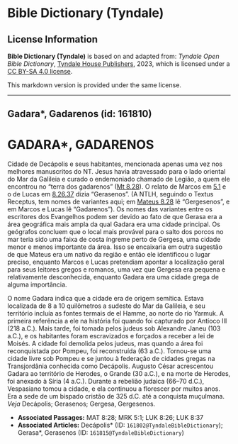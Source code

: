 # Bible Dictionary (Tyndale)

## License Information

**Bible Dictionary (Tyndale)** is based on and adapted from: _Tyndale Open Bible Dictionary_, [Tyndale House Publishers](https://tyndaleopenresources.com/), 2023, which is licensed under a [CC BY-SA 4.0 license](https://creativecommons.org/licenses/by-sa/4.0/legalcode.en).

This markdown version is provided under the same license.



--------------------------------

## Gadara*, Gadarenos (id: 161810)

GADARA\*, GADARENOS
===================

Cidade de Decápolis e seus habitantes, mencionada apenas uma vez nos melhores manuscritos do NT. Jesus havia atravessado para o lado oriental do Mar da Galileia e curado o endemoniado chamado de Legião, a quem ele encontrou no “terra dos gadarenos” ([Mt 8\.28](https://ref.ly/Matt8:28)). O relato de Marcos em [5\.1](https://ref.ly/Mark5:1) e o de Lucas em [8\.26,37](https://ref.ly/Luke8:26) dizia “Gerasenos”. (A NTLH, seguindo o Textus Receptus, tem nomes de variantes aqui; em [Mateus 8\.28](https://ref.ly/Matt8:28) lê “Gergesenos”, e em Marcos e Lucas lê “Gadarenos”). Os nomes das variantes entre os escritores dos Evangelhos podem ser devido ao fato de que Gerasa era a área geográfica mais ampla da qual Gadara era uma cidade principal. Os geógrafos concluem que o local mais provável para o salto dos porcos no mar teria sido uma faixa de costa íngreme perto de Gergesa, uma cidade menor e menos importante da área. Isso se encaixaria em outra sugestão de que Mateus era um nativo da região e então ele identificou o lugar preciso, enquanto Marcos e Lucas pretendiam apontar a localização geral para seus leitores gregos e romanos, uma vez que Gergesa era pequena e relativamente desconhecida, enquanto Gadara era uma cidade grega de alguma importância.

O nome Gadara indica que a cidade era de origem semítica. Estava localizada de 8 a 10 quilômetros a sudeste do Mar da Galileia, e seu território incluía as fontes termais de el Hamme, ao norte do rio Yarmuk. A primeira referência a ele na história foi quando foi capturado por Antíoco III (218 a.C.). Mais tarde, foi tomada pelos judeus sob Alexandre Janeu (103 a.C.), e os habitantes foram escravizados e forçados a receber a lei de Moisés. A cidade foi demolida pelos judeus, mas quando a área foi reconquistada por Pompeu, foi reconstruída (63 a.C.). Tornou\-se uma cidade livre sob Pompeu e se juntou à federação de cidades gregas na Transjordânia conhecida como Decápolis. Augusto César acrescentou Gadara ao território de Herodes, o Grande (30 a.C.), e na morte de Herodes, foi anexado à Síria (4 a.C.). Durante a rebelião judaica (66–70 d.C.), Vespasiano tomou a cidade, e ela continuou a florescer por muitos anos. Era a sede de um bispado cristão de 325 d.C. até a conquista muçulmana. *Veja* Decápolis; Gerasenos; Gergesa, Gergesenos.

* **Associated Passages:** MAT 8:28; MRK 5:1; LUK 8:26; LUK 8:37
* **Associated Articles:** Decápolis* (ID: `161802@TyndaleBibleDictionary`); Gerasa*, Gerasenos (ID: `161815@TyndaleBibleDictionary`)

